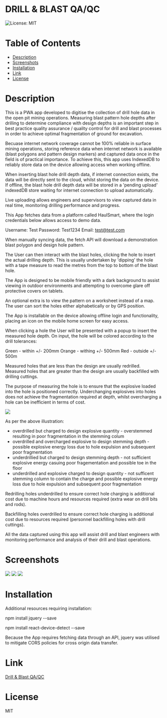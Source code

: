 # DRILL & BLAST QA/QC

![License: MIT](https://img.shields.io/badge/License-MIT-yellow.svg)

# Table of Contents

- [Description](#description)
- [Screenshots](#screenshots)
- [Installation](#installation)
- [Link](*link)
- [License](#license)

# Description

This is a PWA app developed to digitise the collection of drill hole data in the open pit mining operations. Measuring blast pattern hole depths after drilling to determine compliance with design depths is an important step in best practice quality assurance / quality control for drill and blast processes in order to achieve optimal fragmentation of ground for excavation.

Becuase internet network coverage cannot be 100% reliable in surface mining operations, storing reference data when internet network is available (blast polygons and pattern design markers) and captured data once in the field is of practical importance. To achieve this, this app uses IndexedDB to reliably store data on the device allowing access when working offline.

When inserting blast hole drill depth data, if internet connection exists, the data will be directly sent to the cloud, whilst storing the data on the device. If offline, the blast hole drill depth data will be stored in a 'pending upload' indexedDB store waiting for internet connection to upload automatically.

Live uploading allows engineers and supervisors to view captured data in real time, monitoring drilling performance and progress.

This App fetches data from a platform called HaulSmart, where the login credentials below allows access to demo data.

Username: Test
Password: Test1234
Email: test@test.com

When manually syncing data, the fetch API will download a demonstration blast polygon and design hole pattern.

The User can then interact with the blast holes, clicking the hole to insert the actual drilling depth. This is usually undertaken by 'dipping' the hole with a tape measure to read the metres from the top to bottom of the blast hole.

The App is designed to be mobile friendly with a dark background to assist viewing in outdoor environments and attempting to overcome glare off protective covers on tablets.

An optional extra is to view the pattern on a worksheet instead of a map. The user can sort the holes either alphabetically or by GPS position.

The App is installable on the device allowing offline login and functionality, placing an icon on the mobile home screen for easy access.

When clicking a hole the User will be presented with a popup to insert the measured hole depth. On input, the hole will be colored according to the drill tolerances:

Green - within +/- 200mm
Orange - withing +/- 500mm
Red - outside +/- 500m

Measured holes that are less than the design are usually redrilled.
Measured holes that are greater than the design are usually backfilled with drilling cuttings.

The purpose of measuring the hole is to ensure that the explosive loaded into the hole is positioned correctly. Underchanging explosives into holes does not achieve the fragmentation required at depth, whilst overcharging a hole can be inefficient in terms of cost.

<img src="../../blob/main/client/public/images/drillhole_explanation.png">

As per the above illustration:

- overdrilled but charged to design explosive quantity - overstemmed resulting in poor fragmentation in the stemming colum
- overdrilled and overcharged explosive to design stemming depth - possible explosive energy loss due to hole expulsion and subsequent poor fragmentation
- underdrillied but charged to design stemming depth - not sufficient explosive energy casuing poor fragementation and possible toe in the floor
- underdrilled and explosive charged to design quantity - not sufficent stemming column to contain the charge and possible explosive energy loss due to hole expulsion and subsequent poor fragmentation

Redrilling holes underdrilled to ensure correct hole charging is additional cost due to machine hours and resources required (extra wear on drill bits and rods).

Backfilling holes overdrilled to ensure correct hole charging is additional cost due to resources required (personnel backfilling holes with drill cuttings).

All the data captured using this app will assist drill and blast engineers with monitoring performance and analysis of their drill and blast operations.

# Screenshots

<img src="../../blob/main/client/public/images/db_splash.png">

<img src="../../blob/main/client/public/images/db_screenshot.png">

<img src="../../blob/main/client/public/images/db_worksheet.png">

# Installation

Additional resources requiring installation:

npm install jquery --save

npm install react-device-detect --save

Because the App requires fetching data through an API, jquery was utilised to mitigate CORS policies for cross origin data transfer.

# Link

<a href="https://blastholedipping.herokuapp.com/">Drill & Blast QA/QC</a>

# License

MIT
